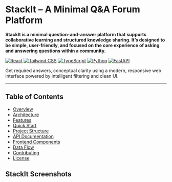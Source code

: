 # StackIt  – A Minimal Q&A Forum Platform

**StackIt is a minimal question-and-answer platform that supports collaborative 
learning and structured knowledge sharing. It’s designed to be simple, user-friendly, 
and focused on the core experience of asking and answering questions within a 
community.**

[![React](https://img.shields.io/badge/React-18.x-61DAFB?style=for-the-badge&logo=react&logoColor=white)](https://reactjs.org/)
[![Tailwind CSS](https://img.shields.io/badge/Tailwind_CSS-3.x-06B6D4?style=for-the-badge&logo=tailwind-css&logoColor=white)](https://tailwindcss.com/)
[![TypeScript](https://img.shields.io/badge/TypeScript-5.x-3178C6?style=for-the-badge&logo=typescript&logoColor=white)](https://www.typescriptlang.org/)
[![Python](https://img.shields.io/badge/Python-3.8+-3776AB?style=for-the-badge&logo=python&logoColor=white)](https://python.org/)
[![FastAPI](https://img.shields.io/badge/Flask-2.3.3-000000?style=for-the-badge&logo=flask&logoColor=white)](https://flask.palletsprojects.com/)


Get required answers, conceptual clarity using a modern, responsive web interface powered by intelligent filtering and clean UI.

---
## Table of Contents

- [ Overview](#-overview)
- [ Architecture](#️-architecture)
- [ Features](#-features)
- [ Quick Start](#-quick-start)
- [ Project Structure](#-project-structure)
- [ API Documentation](#-api-documentation)
- [ Frontend Components](#-frontend-components)
- [ Data Flow](#-data-flow)
- [ Contributing](#-contributing)
- [ License](#-license)

## StackIt Screenshots
